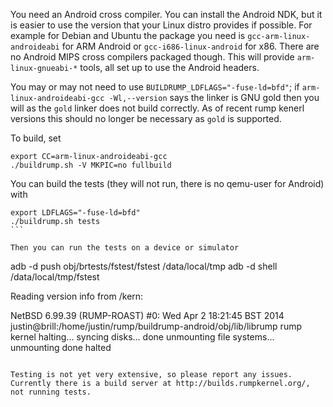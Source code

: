 You need an Android cross compiler. You can install the Android NDK, but it is easier to use the version that your Linux distro provides if possible. For example for Debian and Ubuntu the package you need is ```gcc-arm-linux-androideabi``` for ARM Android or ```gcc-i686-linux-android``` for x86. There are no Android MIPS cross compilers packaged though. This will provide ```arm-linux-gnueabi-*``` tools, all set up to use the Android headers.

You may or may not need to use ```BUILDRUMP_LDFLAGS="-fuse-ld=bfd"```; if ```arm-linux-androideabi-gcc -Wl,--version``` says the linker is GNU gold then you will as the ```gold``` linker does not build correctly. As of recent rump kenerl versions this should no longer be necessary as ```gold``` is supported.

To build, set
````
export CC=arm-linux-androideabi-gcc
./buildrump.sh -V MKPIC=no fullbuild
````

You can build the tests (they will not run, there is no qemu-user for Android) with

````
export LDFLAGS="-fuse-ld=bfd"
./buildrump.sh tests
```

Then you can run the tests on a device or simulator

````
adb -d push obj/brtests/fstest/fstest /data/local/tmp
adb -d shell /data/local/tmp/fstest

Reading version info from /kern:

NetBSD 6.99.39 (RUMP-ROAST) #0: Wed Apr  2 18:21:45 BST 2014
	justin@brill:/home/justin/rump/buildrump-android/obj/lib/librump
rump kernel halting...
syncing disks... done
unmounting file systems...
unmounting done
halted
````

Testing is not yet very extensive, so please report any issues. Currently there is a build server at http://builds.rumpkernel.org/, not running tests.
